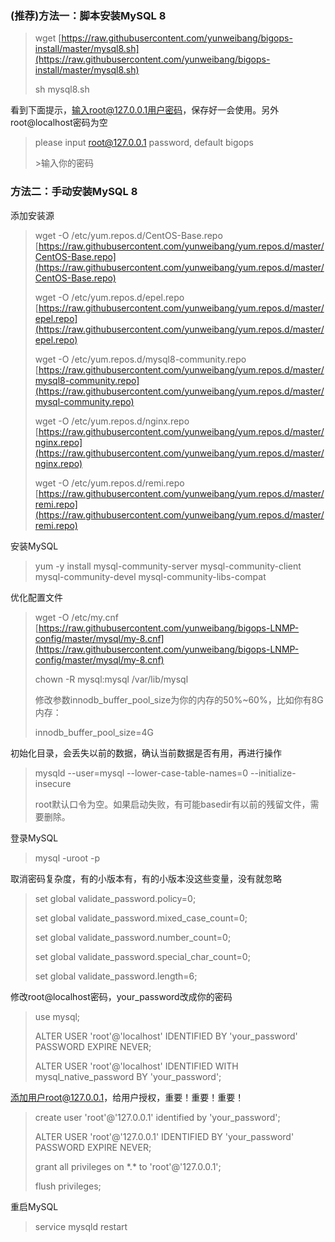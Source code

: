 ### \(推荐\)方法一：脚本安装MySQL 8

> wget [https://raw.githubusercontent.com/yunweibang/bigops-install/master/mysql8.sh](https://raw.githubusercontent.com/yunweibang/bigops-install/master/mysql8.sh)
>
> sh mysql8.sh

看到下面提示，输入root@127.0.0.1用户密码，保存好一会使用。另外root@localhost密码为空

> please input root@127.0.0.1 password, default bigops
>
> &gt;输入你的密码

### 方法二：手动安装MySQL 8

添加安装源

> wget -O /etc/yum.repos.d/CentOS-Base.repo [https://raw.githubusercontent.com/yunweibang/yum.repos.d/master/CentOS-Base.repo](https://raw.githubusercontent.com/yunweibang/yum.repos.d/master/CentOS-Base.repo)
>
> wget -O /etc/yum.repos.d/epel.repo [https://raw.githubusercontent.com/yunweibang/yum.repos.d/master/epel.repo](https://raw.githubusercontent.com/yunweibang/yum.repos.d/master/epel.repo)
>
> wget -O /etc/yum.repos.d/mysql8-community.repo [https://raw.githubusercontent.com/yunweibang/yum.repos.d/master/mysql8-community.repo](https://raw.githubusercontent.com/yunweibang/yum.repos.d/master/mysql-community.repo)
>
> wget -O /etc/yum.repos.d/nginx.repo [https://raw.githubusercontent.com/yunweibang/yum.repos.d/master/nginx.repo](https://raw.githubusercontent.com/yunweibang/yum.repos.d/master/nginx.repo)
>
> wget -O /etc/yum.repos.d/remi.repo [https://raw.githubusercontent.com/yunweibang/yum.repos.d/master/remi.repo](https://raw.githubusercontent.com/yunweibang/yum.repos.d/master/remi.repo)

安装MySQL

> yum -y install mysql-community-server mysql-community-client mysql-community-devel mysql-community-libs-compat

优化配置文件

> wget -O /etc/my.cnf [https://raw.githubusercontent.com/yunweibang/bigops-LNMP-config/master/mysql/my-8.cnf](https://raw.githubusercontent.com/yunweibang/bigops-LNMP-config/master/mysql/my-8.cnf)
>
> chown -R mysql:mysql /var/lib/mysql
>
> 修改参数innodb\_buffer\_pool\_size为你的内存的50%~60%，比如你有8G内存：
>
> innodb\_buffer\_pool\_size=4G

初始化目录，会丢失以前的数据，确认当前数据是否有用，再进行操作

> mysqld --user=mysql --lower-case-table-names=0 --initialize-insecure
>
> root默认口令为空。如果启动失败，有可能basedir有以前的残留文件，需要删除。

登录MySQL

> mysql -uroot -p

取消密码复杂度，有的小版本有，有的小版本没这些变量，没有就忽略

> set global validate\_password.policy=0;
>
> set global validate\_password.mixed\_case\_count=0;
>
> set global validate\_password.number\_count=0;
>
> set global validate\_password.special\_char\_count=0;
>
> set global validate\_password.length=6;

修改root@localhost密码，your\_password改成你的密码

> use mysql;
>
> ALTER USER 'root'@'localhost' IDENTIFIED BY 'your\_password' PASSWORD EXPIRE NEVER;
>
> ALTER USER 'root'@'localhost' IDENTIFIED WITH mysql\_native\_password BY 'your\_password';

添加用户root@127.0.0.1，给用户授权，重要！重要！重要！

> create user 'root'@'127.0.0.1' identified by 'your\_password';
>
> ALTER USER 'root'@'127.0.0.1' IDENTIFIED BY 'your\_password' PASSWORD EXPIRE NEVER;
>
> grant all privileges on \*.\* to 'root'@'127.0.0.1';
>
> flush privileges;

重启MySQL

> service mysqld restart




